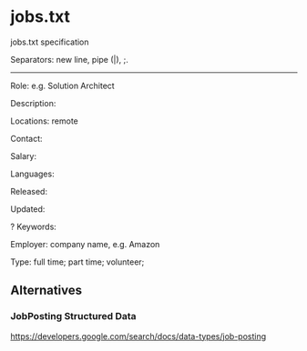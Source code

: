 # jobs.txt
jobs.txt specification

Separators: new line, pipe (|), ;.

----------------------

Role: e.g. Solution Architect

Description: 

Locations: remote

Contact: 

Salary: 

Languages: 

Released: 

Updated: 

? Keywords: 

Employer: company name, e.g. Amazon

Type: full time; part time; volunteer; 

## Alternatives

### JobPosting Structured Data

https://developers.google.com/search/docs/data-types/job-posting

